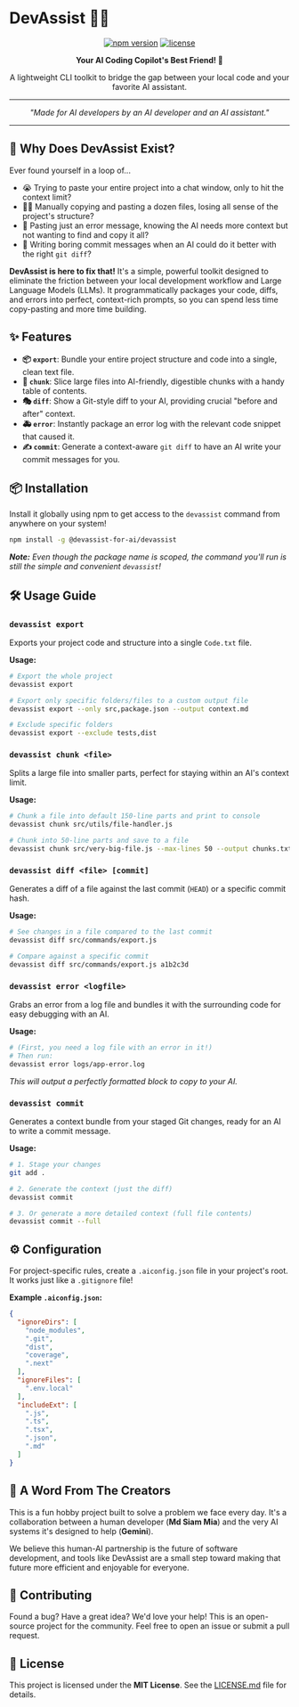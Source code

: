 # DevAssist 🚀🤖

<p align="center">
  <a href="https://www.npmjs.com/package/@devassist-for-ai/devassist"><img src="https://img.shields.io/npm/v/@devassist-for-ai/devassist.svg?style=for-the-badge&logo=npm" alt="npm version"/></a>
  <a href="./LICENSE.md"><img src="https://img.shields.io/github/license/Md-Siam-Mia-Man/DevAssist?style=for-the-badge&color=blue" alt="license"/></a>
</p>

<p align="center">
  <strong>Your AI Coding Copilot's Best Friend! 🦾</strong>
</p>
<p align="center">
  A lightweight CLI toolkit to bridge the gap between your local code and your favorite AI assistant.
</p>

---

<p align="center">
  <em>"Made for AI developers by an AI developer and an AI assistant."</em>
</p>

---

## 🤔 Why Does DevAssist Exist?

Ever found yourself in a loop of...

*   😭 Trying to paste your entire project into a chat window, only to hit the context limit?
*   😵‍💫 Manually copying and pasting a dozen files, losing all sense of the project's structure?
*   🧩 Pasting just an error message, knowing the AI needs more context but not wanting to find and copy it all?
*   🥱 Writing boring commit messages when an AI could do it better with the right `git diff`?

**DevAssist is here to fix that!** It's a simple, powerful toolkit designed to eliminate the friction between your local development workflow and Large Language Models (LLMs). It programmatically packages your code, diffs, and errors into perfect, context-rich prompts, so you can spend less time copy-pasting and more time building.

## ✨ Features

*   **📦 `export`**: Bundle your entire project structure and code into a single, clean text file.
*   **🔪 `chunk`**: Slice large files into AI-friendly, digestible chunks with a handy table of contents.
*   **🎭 `diff`**: Show a Git-style diff to your AI, providing crucial "before and after" context.
*   **🚑 `error`**: Instantly package an error log with the relevant code snippet that caused it.
*   **✍️ `commit`**: Generate a context-aware `git diff` to have an AI write your commit messages for you.

## 📦 Installation

Install it globally using npm to get access to the `devassist` command from anywhere on your system!

```bash
npm install -g @devassist-for-ai/devassist
```
_**Note:** Even though the package name is scoped, the command you'll run is still the simple and convenient `devassist`!_

## 🛠️ Usage Guide

### `devassist export`
Exports your project code and structure into a single `Code.txt` file.

**Usage:**
```bash
# Export the whole project
devassist export

# Export only specific folders/files to a custom output file
devassist export --only src,package.json --output context.md

# Exclude specific folders
devassist export --exclude tests,dist
```

### `devassist chunk <file>`
Splits a large file into smaller parts, perfect for staying within an AI's context limit.

**Usage:**
```bash
# Chunk a file into default 150-line parts and print to console
devassist chunk src/utils/file-handler.js

# Chunk into 50-line parts and save to a file
devassist chunk src/very-big-file.js --max-lines 50 --output chunks.txt
```

### `devassist diff <file> [commit]`
Generates a diff of a file against the last commit (`HEAD`) or a specific commit hash.

**Usage:**
```bash
# See changes in a file compared to the last commit
devassist diff src/commands/export.js

# Compare against a specific commit
devassist diff src/commands/export.js a1b2c3d
```

### `devassist error <logfile>`
Grabs an error from a log file and bundles it with the surrounding code for easy debugging with an AI.

**Usage:**
```bash
# (First, you need a log file with an error in it!)
# Then run:
devassist error logs/app-error.log
```
_This will output a perfectly formatted block to copy to your AI._

### `devassist commit`
Generates a context bundle from your staged Git changes, ready for an AI to write a commit message.

**Usage:**
```bash
# 1. Stage your changes
git add .

# 2. Generate the context (just the diff)
devassist commit

# 3. Or generate a more detailed context (full file contents)
devassist commit --full
```

## ⚙️ Configuration

For project-specific rules, create a `.aiconfig.json` file in your project's root. It works just like a `.gitignore` file!

**Example `.aiconfig.json`:**
```json
{
  "ignoreDirs": [
    "node_modules",
    ".git",
    "dist",
    "coverage",
    ".next"
  ],
  "ignoreFiles": [
    ".env.local"
  ],
  "includeExt": [
    ".js",
    ".ts",
    ".tsx",
    ".json",
    ".md"
  ]
}
```

## 💬 A Word From The Creators

This is a fun hobby project built to solve a problem we face every day. It's a collaboration between a human developer (**Md Siam Mia**) and the very AI systems it's designed to help (**Gemini**).

We believe this human-AI partnership is the future of software development, and tools like DevAssist are a small step toward making that future more efficient and enjoyable for everyone.

## 🙏 Contributing

Found a bug? Have a great idea? We'd love your help! This is an open-source project for the community. Feel free to open an issue or submit a pull request.

## 📄 License

This project is licensed under the **MIT License**. See the [LICENSE.md](./LICENSE.md) file for details.